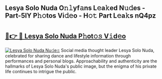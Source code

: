 ## Lesya Solo Nuda O𝚗𝚕yf𝚊ns L𝚎a𝚔ed N𝚞𝚍es - Part-5IY P𝚑𝚘tos Vi𝚍𝚎o - H𝚘𝚝 Part L𝚎a𝚔s nQ4pz

# <h2><a href="http://kfclb9a.oniu.top/?m=Lesya+Solo+Nuda">🔗👉 🔴 Lesya Solo Nuda P𝚑ot𝚘𝚜 V𝚒d𝚎o</a></h2>

[![Lesya Solo Nuda Nu𝚍e𝚜](https://i.imgur.com/0qMVB7G.gif)](http://kfclb9a.oniu.top/?m=Lesya+Solo+Nuda)
Social media thought leader Lesya Solo Nuda, celebrated for sharing dance and lifestyle information through performances and personal blogs. Approachability and authenticity are the hallmarks of Lesya Solo Nuda's public image, but the enigma of his private life continues to intrigue the public.  
